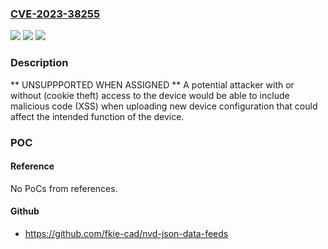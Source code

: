 ### [CVE-2023-38255](https://cve.mitre.org/cgi-bin/cvename.cgi?name=CVE-2023-38255)
![](https://img.shields.io/static/v1?label=Product&message=MODULYS%20GP%20(MOD3GP-SY-120K)&color=blue)
![](https://img.shields.io/static/v1?label=Version&message=%3D%20v01.12.10%20&color=brighgreen)
![](https://img.shields.io/static/v1?label=Vulnerability&message=CWE-79%20Cross-site%20Scripting&color=brighgreen)

### Description

** UNSUPPPORTED WHEN ASSIGNED ** A potential attacker with or without (cookie theft) access to the device would be able to include malicious code (XSS) when uploading new device configuration that could affect the intended function of the device.

### POC

#### Reference
No PoCs from references.

#### Github
- https://github.com/fkie-cad/nvd-json-data-feeds


